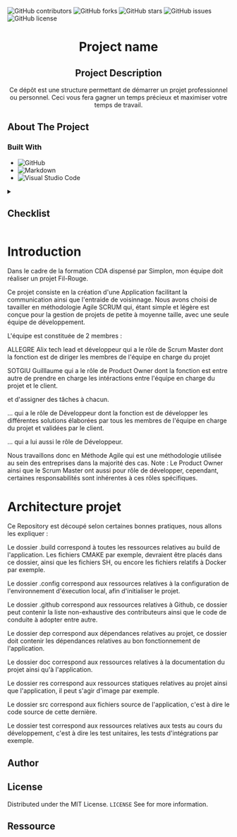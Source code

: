 ![GitHub contributors](https://img.shields.io/github/contributors/Simplon-hdf/structure-projet?style=for-the-badge)
![GitHub forks](https://img.shields.io/github/forks/Simplon-hdf/structure-projet?style=for-the-badge)
![GitHub stars](https://img.shields.io/github/stars/Simplon-hdf/structure-projet?style=for-the-badge)
![GitHub issues](https://img.shields.io/github/issues/Simplon-hdf/structure-projet?style=for-the-badge)
![GitHub license](https://img.shields.io/github/license/Simplon-hdf/structure-projet?style=for-the-badge)

<h1 align="center">Project name</h1>

<div align="center">

## Project Description

Ce dépôt est une structure permettant de démarrer un projet professionnel ou personnel. Ceci vous fera gagner un temps précieux et maximiser votre temps de travail.

</div>

## About The Project

### Built With

- ![GitHub](https://img.shields.io/badge/github-%23121011.svg?style=for-the-badge&logo=github&logoColor=white)
- ![Markdown](https://img.shields.io/badge/markdown-%23000000.svg?style=for-the-badge&logo=markdown&logoColor=white)
- ![Visual Studio Code](https://img.shields.io/badge/Visual%20Studio%20Code-0078d7.svg?style=for-the-badge&logo=visual-studio-code&logoColor=white)

<details>
<summary><h2>Checklist</h2></summary>

- [ ] **Choix de la méthodologie (Agile)**
- [ ] **Créer un repo Github**
- [ ] **Créer la structure du repo (Best practice)**

  - Dossier
    - [ ] .config
    - [ ] dep
    - [ ] doc
    - [ ] res
    - [ ] samples
    - [ ] tools
    - [ ] build
    - [ ] test
  - Fichier
    - [ ] LICENCE.md
    - [ ] README.md
    - [ ] .gitattributes
    - [ ] .gitignore
    - [ ] .gitmodules
    - [ ] .dockerignore

- [ ] **Mise en place du Readme**
- [ ] **Cadrage de la demande client**
  - [ ] Contexte / Enjeux / Problèmatique
  - [ ] Questions entretiens
  - [ ] Persona
  - [ ] Présentation (PowerPoint)
  - [ ] Mail de suivie / Proposition stratégique
- [ ] **Benchmark (Analyse de la concurence)**
- [ ] **Spécification fonctionnelle**
  - [ ] Règle de gestion
  - [ ] UML
    - [ ] Diagramme d'activité
    - [ ] Use case
    - [ ] Diagramme de séquence
    - [ ] Diagramme de classe
  - [ ] Merise
    - [ ] MCD
    - [ ] MLD
    - [ ] MPD
  - [ ] RBAC
- [ ] **Epic**
  - [ ] User Story
  - [ ] Product backlog (Tâches)
- [ ] **Jira**
- [ ] **Rituels agiles**

  - [ ] Sprint planning meeting
  - [ ] Stand up meeting
  - [ ] Sprint retrospective
  - [ ] Sprint Review

- [ ] **Démarrer les sprints**

</details>

# Introduction
Dans le cadre de la formation CDA dispensé par Simplon, mon équipe doit réaliser un projet Fil-Rouge.

Ce projet consiste en la création d'une Application facilitant la communication ainsi que l'entraide de voisinnage.
Nous avons choisi de tavailler en méthodologie Agile SCRUM qui, étant simple et légère est conçue pour la gestion de projets de petite à moyenne taille, avec une seule équipe de développement.

L'équipe est constituée de 2 membres :

ALLEGRE Alix tech lead et développeur qui a le rôle de Scrum Master dont la fonction est de diriger les membres de l'équipe en charge du projet

SOTGIU Guilllaume qui a le rôle de Product Owner dont la fonction est entre autre de prendre en charge les intéractions entre l'équipe en charge du projet et le client.

et d'assigner des tâches à chacun.

... qui a le rôle de Développeur dont la fonction est de développer les différentes solutions élaborées par tous
les membres de l'équipe en charge du projet et validées par le client.

... qui a lui aussi le rôle de Développeur.

Nous travaillons donc en Méthode Agile qui est une méthodologie utilisée au sein des entreprises dans la majorité des cas.
Note : Le Product Owner ainsi que le Scrum Master ont aussi pour rôle de développer, cependant, certaines responsabilités sont inhérentes à ces rôles spécifiques.

# Architecture projet
Ce Repository est découpé selon certaines bonnes pratiques, nous allons les expliquer :

Le dossier .build correspond à toutes les ressources relatives au build de l'application.
Les fichiers CMAKE par exemple, devraient être placés dans ce dossier, ainsi que les fichiers SH,
ou encore les fichiers relatifs à Docker par exemple.

Le dossier .config correspond aux ressources relatives à la configuration de l'environnement
d'éxecution local, afin d'initialiser le projet.

Le dossier .github correspond aux ressources relatives à Github, ce dossier peut contenir
la liste non-exhaustive des contributeurs ainsi que le code de conduite à adopter entre autre.

Le dossier dep correspond aux dépendances relatives au projet, ce dossier doit contenir
les dépendances relatives au bon fonctionnement de l'application.

Le dossier doc correspond aux ressources relatives à la documentation du projet ainsi qu'à
l'application.

Le dossier res correspond aux ressources statiques relatives au projet ainsi que l'application,
il peut s'agir d'image par exemple.

Le dossier src correspond aux fichiers source de l'application, c'est à dire le code source
de cette dernière.

Le dossier test correspond aux ressources relatives aux tests au cours du développement,
c'est à dire les test unitaires, les tests d'intégrations par exemple.

## Author

## License

Distributed under the MIT License. `LICENSE` See for more information.

## Ressource
